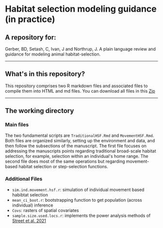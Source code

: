# Habitat selection modeling guidance (in practice)

## A repository for:

Gerber, BD, Setash, C, Ivan, J and Northrup, J. A plain language review and guidance for modeling animal habitat-selection. 

---

## What's in this repository?

This repository comprises two R markdown files and associated files to compile them into HTML and md files. You can download all files
in this [Zip](HSF.Guide.Files.zip)

---

## The working directory

### Main files

The two fundamental scripts are `TraditionalHSF.Rmd` and `MovementHSF.Rmd`. Both files are organized 
similarly, setting up the environment and data, and then follow the subsections of the manuscript. 
The first file focuses on addressing the manuscripts points regarding traditional broad-scale
habitat selection, for example, selection within an individual's home range. The second file
does most of the same operations but regarding movement-based habitat selection or
step-selection functions.

### Additional Files

- `sim.ind.movement.hsf.r`: simulation of individual movement based habibtat selection
- `mean_ci_boot.r`: bootstrapping function to get population (across individual) inference
- `Covs`: rasters of spatial covariates
- `sample.size.used.locs.r`: implements the power analysis methods of [Street et al. 2021](https://doi.org/10.1111/2041-210X.13701)
  